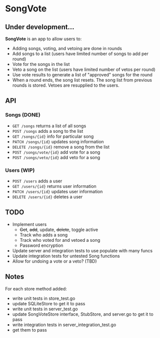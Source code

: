 # SongVote

## Under development...

**SongVote** is an app to allow users to:
- Adding songs, voting, and vetoing are done in rounds
- Add songs to a list (users have limited number of songs to add per round)
- Vote for the songs in the list
- Veto a song on the list (users have limited number of vetos per round)
- Use vote results to generate a list of "approved" songs for the round
- When a round ends, the song list resets. The song list from previous rounds is stored. Vetoes are resupplied to the users.

## API
### Songs (DONE)
- `GET /songs` returns a list of all songs
- `POST /songs` adds a song to the list
- `GET /songs/{id}` info for particular song
- `PATCH /songs/{id}` updates song information
- `DELETE /songs/{id}` remove a song from the list
- `POST /songs/vote/{id}` add vote for a song
- `POST /songs/veto/{id}` add veto for a song

### Users (WIP)
- `POST /users` adds a user
- `GET /users/{id}` returns user information
- `PATCH /users/{id}` updates user information
- `DELETE /users/{id}` deletes a user

## TODO
- Implement users
  - ~~Get~~, ~~add~~, update, ~~delete~~, toggle active
  - Track who adds a song
  - Track who voted for and vetoed a song
  - Password encryption
- Update server and integration tests to use populate with many funcs
- Update integration tests for untested Song functions
- Allow for undoing a vote or a veto? (TBD)

## Notes
For each store method added:
- write unit tests in store_test.go
- update SQLiteStore to get it to pass
- write unit tests in server_test.go
- update SongVoteStore interface, StubStore, and server.go to get it to pass
- write integration tests in server_integration_test.go
- get them to pass
